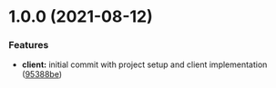# 1.0.0 (2021-08-12)


### Features

* **client:** initial commit with project setup and client implementation ([95388be](https://github.com/Cervantes007/wind-waker-client/commit/95388be74839bfb3c02e0651a465163f5981d22e))
